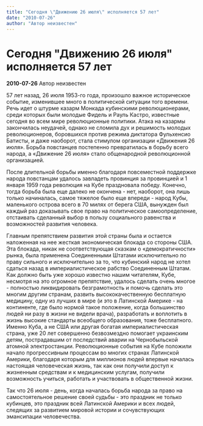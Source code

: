 ```yaml
---
title: "Сегодня \"Движению 26 июля\" исполняется 57 лет"
date: "2010-07-26"
author: "Автор неизвестен"
---
```


# Сегодня "Движению 26 июля" исполняется 57 лет

**2010-07-26** Автор неизвестен

57 лет назад, 26 июля 1953-го года, произошло важное историческое событие, изменившее много в политической ситуации того времени. Речь идет о штурме казарм Монкада кубинскими революционерами, среди которых были молодые Фидель и Рауль Кастро, известные сегодня во всем мире революционные политики. Атака на казармы закончилась неудачей, однако не сломила дух и решимость молодых революционеров, боровшихся против режима диктатора Фульхенсио Батисты, и даже наоборот, стала стимулом организации «Движения 26 июля». Борьба повстанцев постепенно превратилась в борьбу всего народа, а «Движение 26 июля» стало общенародной революционной организацией.

После длительной борьбы именно благодаря повсеместной поддержке народа повстанцам удалось завладеть провинция за провинцией и 1 января 1959 года революция на Кубе праздновала победу. Конечно, тогда борьба была еще далеко не окончена - нет, наоборот, она лишь только начиналась, самое тяжелое было еще впереди - народ Кубы, маленького острова всего в 70 милях от берега США, вынужден был каждый раз доказывать свое право на политическое самоопределение, отстаивать сделанный выбор в пользу социального равенства и возможностей развития человека.

Главным препятствием развития этой страны была и остается наложенная на нее жесткая экономическая блокада со стороны США. Эта блокада, никак не соответствующая сказкам о «демократичности» рынка, была применена Соединенными Штатами исключительно по праву сильного и исключительно за то, что кубинский народ не хотел сдаться назад в империалистическое рабство Соединенным Штатам. Как должно быть уже хорошо известно нашим читателям, Кубе, несмотря на это огромное препятствие, удалось сделать очень многое - полностью ликвидировать безграмотность и помочь сделать это многим другим странам, развить высококачественную бесплатную медицину, одну из лучших в мире (и это в Латинской Америке - на континенте, где было нормой такое положение, когда большинство людей ни разу в жизни не видели врача), разработать и воплотить в жизнь высокие стандарты всеобщего образования, тоже бесплатного. Именно Куба, а не США или другая богатая империалистическая страна, уже 20 лет совершенно безвозмездно помогает украинским детям, пострадавшим от последствий аварии на Чернобыльской атомной электростанции. Революционные события на Кубе положили начало прогрессивным процессам во многих странах Латинской Америки, благодаря которым для миллионов людей впервые началась настоящая человеческая жизнь, так как они получили доступ к жизненным средствам и к медицинским услугам, получили возможность учиться, работать и участвовать в общественной жизни.

Так что 26 июля - день, когда началась борьба народа за право на самостоятельное решение своей судьбы - это праздник не только кубинцев, это праздник всей Латинской Америки и всех людей, следящих за развитием мировой истории и сочувствующих эмансипации человечества.